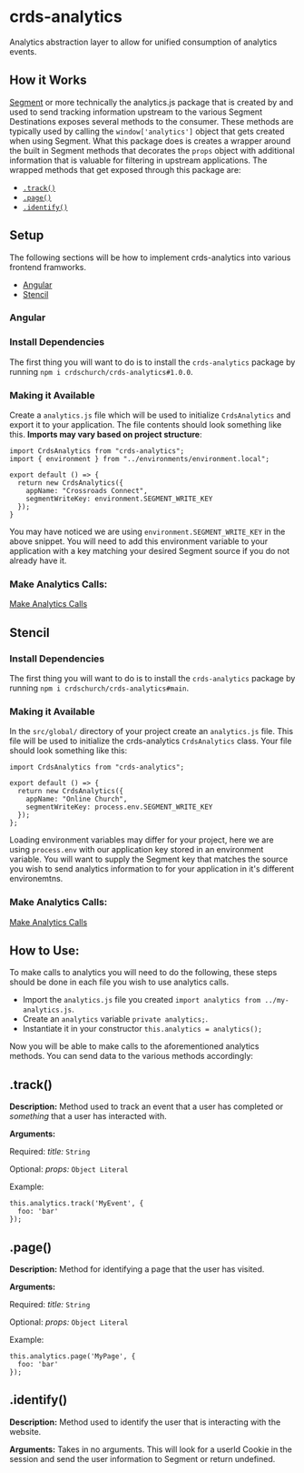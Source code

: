 # crds-analytics
Analytics abstraction layer to allow for unified consumption of analytics events.

## How it Works
[Segment]() or more technically the analytics.js package that is created by and used to send tracking information upstream to the various Segment Destinations exposes several methods to the consumer. These methods are typically used by calling the `window['analytics']` object that gets created when using Segment. 
What this package does is creates a wrapper around the built in Segment methods that decorates the `props` object with additional information that is valuable for filtering in upstream applications. The wrapped methods that get exposed through this package are:
 - [`.track()`](#track)
 - [`.page()`](#page)
 - [`.identify()`](#identify)
## Setup
The following sections will be how to implement crds-analytics into various frontend framworks.
 - [Angular](#angular)
 - [Stencil](#stencil)
### Angular

### Install Dependencies
The first thing you will want to do is to install the `crds-analytics` package by running `npm i crdschurch/crds-analytics#1.0.0`.

### Making it Available
Create a `analytics.js` file which will be used to initialize `CrdsAnalytics` and export it to your application.
The file contents should look something like this. **Imports may vary based on project structure**:
```
import CrdsAnalytics from "crds-analytics";
import { environment } from "../environments/environment.local";

export default () => {
  return new CrdsAnalytics({
    appName: "Crossroads Connect",
    segmentWriteKey: environment.SEGMENT_WRITE_KEY
  });
}
```

You may have noticed we are using `environment.SEGMENT_WRITE_KEY` in the above snippet. You will need to add this environment variable to your application with a key matching your desired Segment source if you do not already have it.

### Make Analytics Calls:
[Make Analytics Calls](#how-to-use)

## Stencil

### Install Dependencies
The first thing you will want to do is to install the `crds-analytics` package by running `npm i crdschurch/crds-analytics#main`.

### Making it Available
In the `src/global/` directory of your project create an `analytics.js` file. This file will be used to initialize the crds-analytics `CrdsAnalytics` class. Your file should look something like this:

```
import CrdsAnalytics from "crds-analytics";

export default () => {
  return new CrdsAnalytics({
    appName: "Online Church",
    segmentWriteKey: process.env.SEGMENT_WRITE_KEY
  });
};
```

Loading environment variables may differ for your project, here we are using `process.env` with our application key stored in an environment variable. You will want to supply the Segment key that matches the source you wish to send analytics information to for your application in it's different environemtns.
### Make Analytics Calls:
[Make Analytics Calls](#how-to-use)
## How to Use:
To make calls to analytics you will need to do the following, these steps should be done in each file you wish to use analytics calls.
 - Import the `analytics.js` file you created `import analytics from ../my-analytics.js`.
 - Create an `analytics` variable `private analytics;`.
 - Instantiate it in your constructor `this.analytics = analytics();`

 Now you will be able to make calls to the aforementioned analytics 
 methods. You can send data to the various methods accordingly:

 ## .track()
 **Description:** Method used to track an event that a user has completed or _something_ that a user has interacted with.

 **Arguments:**

 Required: _title:_ `String` 

 Optional: _props:_ `Object Literal`

 Example:
```
this.analytics.track('MyEvent', {
  foo: 'bar'
});
```


## .page()
**Description:** Method for identifying a page that the user has visited.

**Arguments:**

 Required: _title:_ `String` 

 Optional: _props:_ `Object Literal`

 Example:
```
this.analytics.page('MyPage', {
  foo: 'bar'
});
```


## .identify()
**Description:** Method used to identify the user that is interacting with the website.

**Arguments:**
Takes in no arguments. This will look for a userId Cookie in the session and send the user information to Segment or return undefined.
